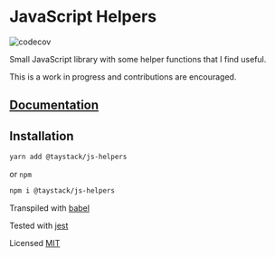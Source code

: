 # JavaScript Helpers

![codecov](https://codecov.io/gh/taystack/js-helpers/commit/c7514678341ece9a0a53f06658bee5044c4c8e88/graphs/badge.svg)

Small JavaScript library with some helper functions that I find useful.

This is a work in progress and contributions are encouraged.

## [Documentation](https://taystack.github.io/js-helpers/)

## Installation

```bash
yarn add @taystack/js-helpers
```
or `npm`
```bash
npm i @taystack/js-helpers
```

Transpiled with [babel](https://babeljs.io/)

Tested with [jest](https://jestjs.io/)

Licensed [MIT](https://opensource.org/licenses/MIT)
